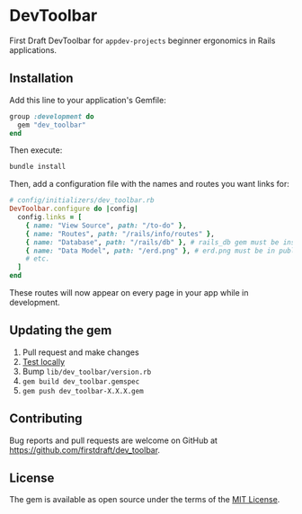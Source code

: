 # DevToolbar

First Draft DevToolbar for `appdev-projects` beginner ergonomics in Rails applications.

## Installation

Add this line to your application's Gemfile:

```ruby
group :development do
  gem "dev_toolbar"
end
```

Then execute:

```bash
bundle install
```

Then, add a configuration file with the names and routes you want links for:

```rb
# config/initializers/dev_toolbar.rb
DevToolbar.configure do |config|
  config.links = [
    { name: "View Source", path: "/to-do" },
    { name: "Routes", path: "/rails/info/routes" },
    { name: "Database", path: "/rails/db" }, # rails_db gem must be installed
    { name: "Data Model", path: "/erd.png" }, # erd.png must be in public/ folder
    # etc.
  ]
end
```

These routes will now appear on every page in your app while in development.

## Updating the gem

1. Pull request and make changes
2. [Test locally](https://gist.github.com/jonathanroehm/70749fb6f29c61d0af7c7ed9cc233f79)
2. Bump `lib/dev_toolbar/version.rb`
3. `gem build dev_toolbar.gemspec`
4. `gem push dev_toolbar-X.X.X.gem`

## Contributing

Bug reports and pull requests are welcome on GitHub at https://github.com/firstdraft/dev_toolbar.

## License

The gem is available as open source under the terms of the [MIT License](https://opensource.org/licenses/MIT).
